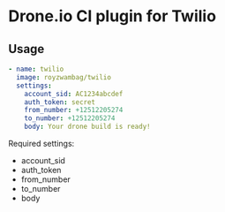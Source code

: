 # Drone.io CI plugin for Twilio

## Usage

```yml
- name: twilio
  image: royzwambag/twilio
  settings:
    account_sid: AC1234abcdef
    auth_token: secret
    from_number: +12512205274
    to_number: +12512205274
    body: Your drone build is ready!
```

Required settings:
* account_sid
* auth_token
* from_number
* to_number
* body
